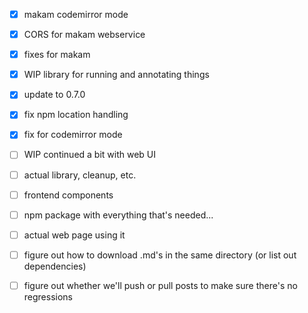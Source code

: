 - [x] makam codemirror mode
- [x] CORS for makam webservice
- [x] fixes for makam
- [x] WIP library for running and annotating things
- [x] update to 0.7.0
- [x] fix npm location handling
- [x] fix for codemirror mode
- [ ] WIP continued a bit with web UI
- [ ] actual library, cleanup, etc.
- [ ] frontend components
- [ ] npm package with everything that's needed...
- [ ] actual web page using it
- [ ] figure out how to download .md's in the same directory (or list out dependencies)
- [ ] figure out whether we'll push or pull posts to make sure there's no regressions

